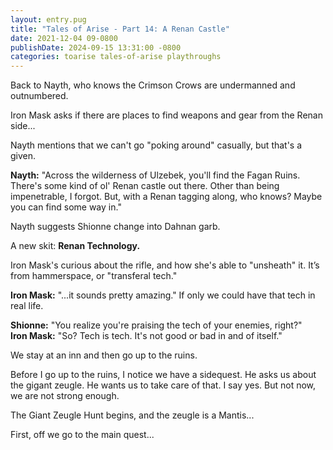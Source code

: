 ```yaml
---
layout: entry.pug
title: "Tales of Arise - Part 14: A Renan Castle"
date: 2021-12-04 09-0800
publishDate: 2024-09-15 13:31:00 -0800
categories: toarise tales-of-arise playthroughs
---
```


Back to Nayth, who knows the Crimson Crows are undermanned and outnumbered.

Iron Mask asks if there are places to find weapons and gear from the Renan side...

Nayth mentions that we can't go "poking around" casually, but that's a given.

**Nayth:** "Across the wilderness of Ulzebek, you'll find the Fagan Ruins. There's some kind of ol' Renan castle out there. Other than being impenetrable, I forgot. But, with a Renan tagging along, who knows? Maybe you can find some way in."

Nayth suggests Shionne change into Dahnan garb.

A new skit: **Renan Technology.**

Iron Mask's curious about the rifle, and how she's able to "unsheath" it. It’s from hammerspace, or "transferal tech."

**Iron Mask:** "...it sounds pretty amazing." If only we could have that tech in real life.

**Shionne:** "You realize you're praising the tech of your enemies, right?"<br/>
**Iron Mask:** "So? Tech is tech. It's not good or bad in and of itself."

We stay at an inn and then go up to the ruins.

Before I go up to the ruins, I notice we have a sidequest. He asks us about the gigant zeugle. He wants us to take care of that. I say yes. But not now, we are not strong enough.

The Giant Zeugle Hunt begins, and the zeugle is a Mantis...

First, off we go to the main quest...